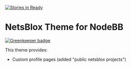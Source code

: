 [![Stories in Ready](https://img.shields.io/waffle/label/netsblox/nodebb-theme-netsblox/ready.svg)](http://waffle.io/NetsBlox/nodebb-theme-netsblox)

# NetsBlox Theme for NodeBB

[![Greenkeeper badge](https://badges.greenkeeper.io/NetsBlox/nodebb-theme-netsblox.svg)](https://greenkeeper.io/)

This theme provides:
- Custom profile pages (added "public netsblox projects")

